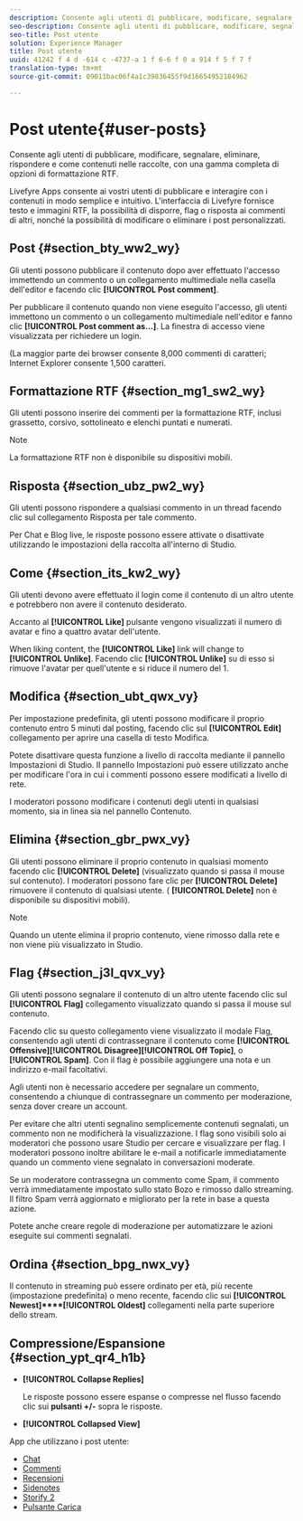 ```yaml
---
description: Consente agli utenti di pubblicare, modificare, segnalare, eliminare, rispondere e come contenuti nelle raccolte, con una gamma completa di opzioni di formattazione RTF.
seo-description: Consente agli utenti di pubblicare, modificare, segnalare, eliminare, rispondere e come contenuti nelle raccolte, con una gamma completa di opzioni di formattazione RTF.
seo-title: Post utente
solution: Experience Manager
title: Post utente
uuid: 41242 f 4 d -614 c -4737-a 1 f 6-6 f 0 a 914 f 5 f 7 f
translation-type: tm+mt
source-git-commit: 09011bac06f4a1c39836455f9d16654952184962

---
```



# Post utente{#user-posts}

Consente agli utenti di pubblicare, modificare, segnalare, eliminare, rispondere e come contenuti nelle raccolte, con una gamma completa di opzioni di formattazione RTF.

Livefyre Apps consente ai vostri utenti di pubblicare e interagire con i contenuti in modo semplice e intuitivo. L&#39;interfaccia di Livefyre fornisce testo e immagini RTF, la possibilità di disporre, flag o risposta ai commenti di altri, nonché la possibilità di modificare o eliminare i post personalizzati.

## Post {#section_bty_ww2_wy}

Gli utenti possono pubblicare il contenuto dopo aver effettuato l&#39;accesso immettendo un commento o un collegamento multimediale nella casella dell&#39;editor e facendo clic **[!UICONTROL Post comment]**.

Per pubblicare il contenuto quando non viene eseguito l&#39;accesso, gli utenti immettono un commento o un collegamento multimediale nell&#39;editor e fanno clic **[!UICONTROL Post comment as…]**. La finestra di accesso viene visualizzata per richiedere un login.

(La maggior parte dei browser consente 8,000 commenti di caratteri; Internet Explorer consente 1,500 caratteri.

## Formattazione RTF {#section_mg1_sw2_wy}

Gli utenti possono inserire dei commenti per la formattazione RTF, inclusi grassetto, corsivo, sottolineato e elenchi puntati e numerati.

>[!NOTE]
>
>La formattazione RTF non è disponibile su dispositivi mobili.

## Risposta {#section_ubz_pw2_wy}

Gli utenti possono rispondere a qualsiasi commento in un thread facendo clic sul collegamento Risposta per tale commento.

Per Chat e Blog live, le risposte possono essere attivate o disattivate utilizzando le impostazioni della raccolta all&#39;interno di Studio.

## Come {#section_its_kw2_wy}

Gli utenti devono avere effettuato il login come il contenuto di un altro utente e potrebbero non avere il contenuto desiderato.

Accanto al **[!UICONTROL Like]** pulsante vengono visualizzati il numero di avatar e fino a quattro avatar dell&#39;utente.

When liking content, the **[!UICONTROL Like]** link will change to **[!UICONTROL Unlike]**. Facendo clic **[!UICONTROL Unlike]** su di esso si rimuove l&#39;avatar per quell&#39;utente e si riduce il numero del 1.

## Modifica {#section_ubt_qwx_vy}

Per impostazione predefinita, gli utenti possono modificare il proprio contenuto entro 5 minuti dal posting, facendo clic sul **[!UICONTROL Edit]** collegamento per aprire una casella di testo Modifica.

Potete disattivare questa funzione a livello di raccolta mediante il pannello Impostazioni di Studio. Il pannello Impostazioni può essere utilizzato anche per modificare l&#39;ora in cui i commenti possono essere modificati a livello di rete.

I moderatori possono modificare i contenuti degli utenti in qualsiasi momento, sia in linea sia nel pannello Contenuto.

## Elimina {#section_gbr_pwx_vy}

Gli utenti possono eliminare il proprio contenuto in qualsiasi momento facendo clic **[!UICONTROL Delete]** (visualizzato quando si passa il mouse sul contenuto). I moderatori possono fare clic per **[!UICONTROL Delete]** rimuovere il contenuto di qualsiasi utente. ( **[!UICONTROL Delete]** non è disponibile su dispositivi mobili).

>[!NOTE]
>
>Quando un utente elimina il proprio contenuto, viene rimosso dalla rete e non viene più visualizzato in Studio.

## Flag {#section_j3l_qvx_vy}

Gli utenti possono segnalare il contenuto di un altro utente facendo clic sul **[!UICONTROL Flag]** collegamento visualizzato quando si passa il mouse sul contenuto.

Facendo clic su questo collegamento viene visualizzato il modale Flag, consentendo agli utenti di contrassegnare il contenuto come **[!UICONTROL Offensive]****[!UICONTROL Disagree]****[!UICONTROL Off Topic]**, o **[!UICONTROL Spam]**. Con il flag è possibile aggiungere una nota e un indirizzo e-mail facoltativi.

Agli utenti non è necessario accedere per segnalare un commento, consentendo a chiunque di contrassegnare un commento per moderazione, senza dover creare un account.

Per evitare che altri utenti segnalino semplicemente contenuti segnalati, un commento non ne modificherà la visualizzazione. I flag sono visibili solo ai moderatori che possono usare Studio per cercare e visualizzare per flag. I moderatori possono inoltre abilitare le e-mail a notificarle immediatamente quando un commento viene segnalato in conversazioni moderate.

Se un moderatore contrassegna un commento come Spam, il commento verrà immediatamente impostato sullo stato Bozo e rimosso dallo streaming. Il filtro Spam verrà aggiornato e migliorato per la rete in base a questa azione.

Potete anche creare regole di moderazione per automatizzare le azioni eseguite sui commenti segnalati.

## Ordina {#section_bpg_nwx_vy}

Il contenuto in streaming può essere ordinato per età, più recente (impostazione predefinita) o meno recente, facendo clic sui **[!UICONTROL Newest]****[!UICONTROL Oldest]** collegamenti nella parte superiore dello stream.

## Compressione/Espansione {#section_ypt_qr4_h1b}

* **[!UICONTROL Collapse Replies]**

   Le risposte possono essere espanse o compresse nel flusso facendo clic sui **pulsanti +/-** sopra le risposte.

* **[!UICONTROL Collapsed View]**



App che utilizzano i post utente:

* [Chat](/help/using/c-about-apps/c-chat-app/c-chat-app.md#c_chat_app)
* [Commenti](/help/using/c-about-apps/c-comments/c-comments.md)
* [Recensioni](/help/using/c-about-apps/c-reviews-app/c-reviews-app.md#c_reviews_app)
* [Sidenotes](/help/using/c-about-apps/c-sidenotes-app/c-sidenotes-app.md#c_sidenotes_app)
* [Storify 2](/help/using/c-about-apps/c-storify2/c-storify2.md#c_storify2)
* [Pulsante Carica](/help/using/c-about-apps/c-upload-button-app/c-upload-button-app.md#c_upload_button_app)

